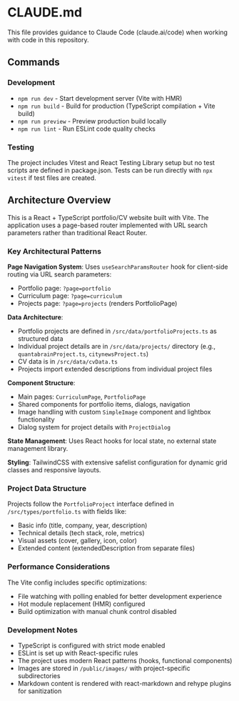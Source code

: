 # CLAUDE.md

This file provides guidance to Claude Code (claude.ai/code) when working with code in this repository.

## Commands

### Development
- `npm run dev` - Start development server (Vite with HMR)
- `npm run build` - Build for production (TypeScript compilation + Vite build)
- `npm run preview` - Preview production build locally
- `npm run lint` - Run ESLint code quality checks

### Testing
The project includes Vitest and React Testing Library setup but no test scripts are defined in package.json. Tests can be run directly with `npx vitest` if test files are created.

## Architecture Overview

This is a React + TypeScript portfolio/CV website built with Vite. The application uses a page-based router implemented with URL search parameters rather than traditional React Router.

### Key Architectural Patterns

**Page Navigation System**: Uses `useSearchParamsRouter` hook for client-side routing via URL search parameters:
- Portfolio page: `?page=portfolio`
- Curriculum page: `?page=curriculum`
- Projects page: `?page=projects` (renders PortfolioPage)

**Data Architecture**:
- Portfolio projects are defined in `/src/data/portfolioProjects.ts` as structured data
- Individual project details are in `/src/data/projects/` directory (e.g., `quantabrainProject.ts`, `citynewsProject.ts`)
- CV data is in `/src/data/cvData.ts`
- Projects import extended descriptions from individual project files

**Component Structure**:
- Main pages: `CurriculumPage`, `PortfolioPage`
- Shared components for portfolio items, dialogs, navigation
- Image handling with custom `SimpleImage` component and lightbox functionality
- Dialog system for project details with `ProjectDialog`

**State Management**: Uses React hooks for local state, no external state management library.

**Styling**: TailwindCSS with extensive safelist configuration for dynamic grid classes and responsive layouts.

### Project Data Structure

Projects follow the `PortfolioProject` interface defined in `/src/types/portfolio.ts` with fields like:
- Basic info (title, company, year, description)
- Technical details (tech stack, role, metrics)
- Visual assets (cover, gallery, icon, color)
- Extended content (extendedDescription from separate files)

### Performance Considerations

The Vite config includes specific optimizations:
- File watching with polling enabled for better development experience
- Hot module replacement (HMR) configured
- Build optimization with manual chunk control disabled

### Development Notes

- TypeScript is configured with strict mode enabled
- ESLint is set up with React-specific rules
- The project uses modern React patterns (hooks, functional components)
- Images are stored in `/public/images/` with project-specific subdirectories
- Markdown content is rendered with react-markdown and rehype plugins for sanitization